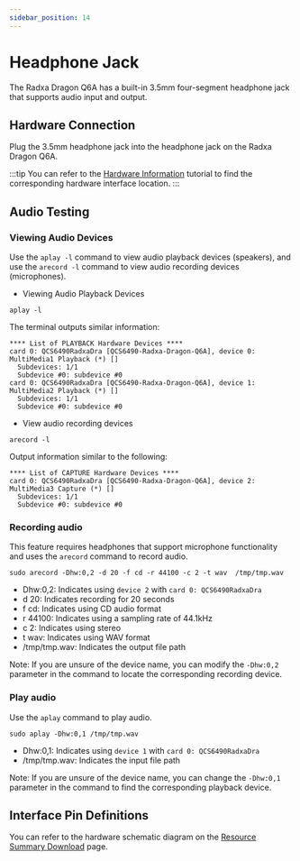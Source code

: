 ```yaml
---
sidebar_position: 14
---
```


# Headphone Jack

The Radxa Dragon Q6A has a built-in 3.5mm four-segment headphone jack that supports audio input and output.

## Hardware Connection

Plug the 3.5mm headphone jack into the headphone jack on the Radxa Dragon Q6A.

:::tip
You can refer to the [Hardware Information](./hardware_info) tutorial to find the corresponding hardware interface location.
:::

## Audio Testing

### Viewing Audio Devices

Use the `aplay -l` command to view audio playback devices (speakers), and use the `arecord -l` command to view audio recording devices (microphones).

- Viewing Audio Playback Devices

<NewCodeBlock tip="radxa@device$" type="device">

```
aplay -l
```

</NewCodeBlock>

The terminal outputs similar information:

```
**** List of PLAYBACK Hardware Devices ****
card 0: QCS6490RadxaDra [QCS6490-Radxa-Dragon-Q6A], device 0: MultiMedia1 Playback (*) []
  Subdevices: 1/1
  Subdevice #0: subdevice #0
card 0: QCS6490RadxaDra [QCS6490-Radxa-Dragon-Q6A], device 1: MultiMedia2 Playback (*) []
  Subdevices: 1/1
  Subdevice #0: subdevice #0
```

- View audio recording devices

<NewCodeBlock tip="radxa@device$" type="device">

```
arecord -l
```

</NewCodeBlock>

Output information similar to the following:

<NewCodeBlock tip="radxa@device$" type="device">

```
**** List of CAPTURE Hardware Devices ****
card 0: QCS6490RadxaDra [QCS6490-Radxa-Dragon-Q6A], device 2: MultiMedia3 Capture (*) []
  Subdevices: 1/1
  Subdevice #0: subdevice #0
```

</NewCodeBlock>

### Recording audio

This feature requires headphones that support microphone functionality and uses the `arecord` command to record audio.

<NewCodeBlock tip="radxa@device$" type="device">

```
sudo arecord -Dhw:0,2 -d 20 -f cd -r 44100 -c 2 -t wav  /tmp/tmp.wav
```

</NewCodeBlock>

- Dhw:0,2: Indicates using `device 2` with `card 0: QCS6490RadxaDra`
- d 20: Indicates recording for 20 seconds
- f cd: Indicates using CD audio format
- r 44100: Indicates using a sampling rate of 44.1kHz
- c 2: Indicates using stereo
- t wav: Indicates using WAV format
- /tmp/tmp.wav: Indicates the output file path

Note: If you are unsure of the device name, you can modify the `-Dhw:0,2` parameter in the command to locate the corresponding recording device.

### Play audio

Use the `aplay` command to play audio.

<NewCodeBlock tip="radxa@device$" type="device">

```
sudo aplay -Dhw:0,1 /tmp/tmp.wav
```

</NewCodeBlock>

- Dhw:0,1: Indicates using `device 1` with `card 0: QCS6490RadxaDra`
- /tmp/tmp.wav: Indicates the input file path

Note: If you are unsure of the device name, you can change the `-Dhw:0,1` parameter in the command to find the corresponding playback device.

## Interface Pin Definitions

You can refer to the hardware schematic diagram on the [Resource Summary Download](../download) page.
